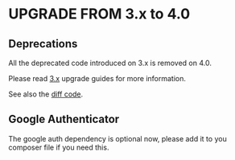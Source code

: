 UPGRADE FROM 3.x to 4.0
=======================

## Deprecations

All the deprecated code introduced on 3.x is removed on 4.0.

Please read [3.x](https://github.com/sonata-project/SonataUserBundle/tree/3.x) upgrade guides for more information.

See also the [diff code](https://github.com/sonata-project/SonataUserBundle/compare/3.x...4.0.0).

## Google Authenticator

The google auth dependency is optional now, please add it to you composer file if you need this.
